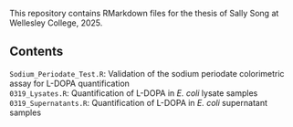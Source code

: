 This repository contains RMarkdown files for the thesis of Sally Song at Wellesley College, 2025.

## Contents
`Sodium_Periodate_Test.R`: Validation of the sodium periodate colorimetric assay for L-DOPA quantification  
`0319_Lysates.R`: Quantification of L-DOPA in *E. coli* lysate samples  
`0319_Supernatants.R`: Quantification of L-DOPA in *E. coli* supernatant samples
